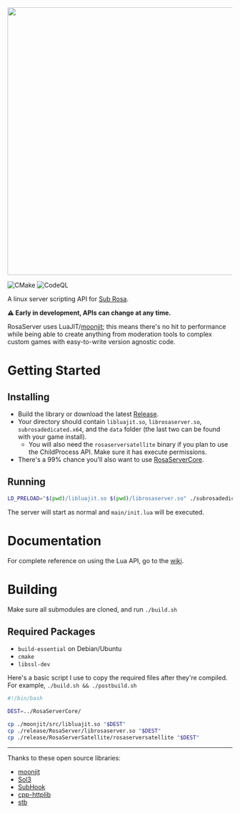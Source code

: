 <img src="https://i.imgur.com/4N3PMTS.png" width="600">

![CMake](https://github.com/RosaServer/RosaServer/workflows/CMake/badge.svg) ![CodeQL](https://github.com/RosaServer/RosaServer/workflows/CodeQL/badge.svg)

A linux server scripting API for [Sub Rosa](http://subrosagame.com/).

**⚠ Early in development, APIs can change at any time.**

RosaServer uses LuaJIT/[moonjit](https://github.com/moonjit/moonjit); this means there's no hit to performance while being able to create anything from moderation tools to complex custom games with easy-to-write version agnostic code.

# Getting Started

## Installing

- Build the library or download the latest [Release](https://github.com/RosaServer/RosaServer/releases).
- Your directory should contain `libluajit.so`, `librosaserver.so`, `subrosadedicated.x64`, and the `data` folder (the last two can be found with your game install).
  - You will also need the `rosaserversatellite` binary if you plan to use the ChildProcess API. Make sure it has execute permissions.
- There's a 99% chance you'll also want to use [RosaServerCore](https://github.com/RosaServer/RosaServerCore).

## Running

```bash
LD_PRELOAD="$(pwd)/libluajit.so $(pwd)/librosaserver.so" ./subrosadedicated.x64
```

The server will start as normal and `main/init.lua` will be executed.

# Documentation

For complete reference on using the Lua API, go to the [wiki](https://github.com/RosaServer/RosaServer/wiki).

# Building

Make sure all submodules are cloned, and run `./build.sh`

## Required Packages
- `build-essential` on Debian/Ubuntu
- `cmake`
- `libssl-dev`

Here's a basic script I use to copy the required files after they're compiled. For example, `./build.sh && ./postbuild.sh`
```bash
#!/bin/bash

DEST=../RosaServerCore/

cp ./moonjit/src/libluajit.so "$DEST"
cp ./release/RosaServer/librosaserver.so "$DEST"
cp ./release/RosaServerSatellite/rosaserversatellite "$DEST"
```

---

Thanks to these open source libraries:

- [moonjit](https://github.com/moonjit/moonjit)
- [Sol3](https://github.com/ThePhD/sol2)
- [SubHook](https://github.com/Zeex/subhook)
- [cpp-httplib](https://github.com/yhirose/cpp-httplib)
- [stb](https://github.com/nothings/stb)
